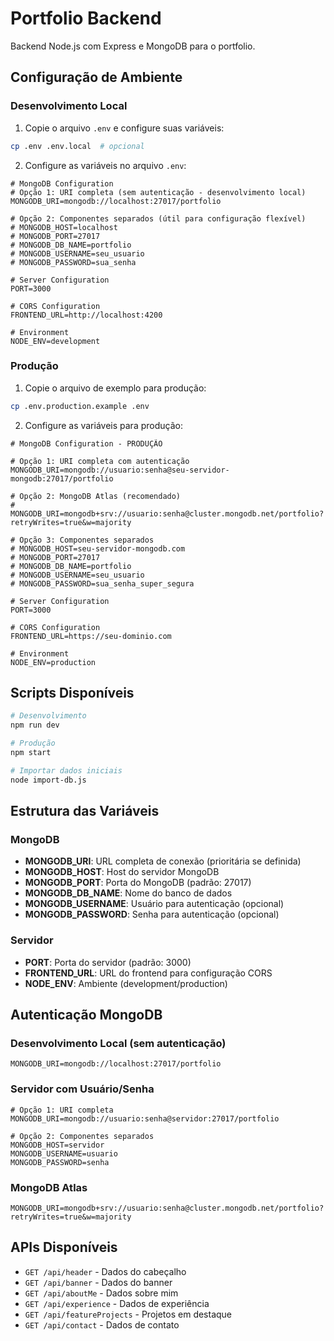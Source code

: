 # Portfolio Backend

Backend Node.js com Express e MongoDB para o portfolio.

## Configuração de Ambiente

### Desenvolvimento Local

1. Copie o arquivo `.env` e configure suas variáveis:
```bash
cp .env .env.local  # opcional
```

2. Configure as variáveis no arquivo `.env`:
```env
# MongoDB Configuration
# Opção 1: URI completa (sem autenticação - desenvolvimento local)
MONGODB_URI=mongodb://localhost:27017/portfolio

# Opção 2: Componentes separados (útil para configuração flexível)
# MONGODB_HOST=localhost
# MONGODB_PORT=27017
# MONGODB_DB_NAME=portfolio
# MONGODB_USERNAME=seu_usuario
# MONGODB_PASSWORD=sua_senha

# Server Configuration
PORT=3000

# CORS Configuration
FRONTEND_URL=http://localhost:4200

# Environment
NODE_ENV=development
```

### Produção

1. Copie o arquivo de exemplo para produção:
```bash
cp .env.production.example .env
```

2. Configure as variáveis para produção:
```env
# MongoDB Configuration - PRODUÇÃO

# Opção 1: URI completa com autenticação
MONGODB_URI=mongodb://usuario:senha@seu-servidor-mongodb:27017/portfolio

# Opção 2: MongoDB Atlas (recomendado)
# MONGODB_URI=mongodb+srv://usuario:senha@cluster.mongodb.net/portfolio?retryWrites=true&w=majority

# Opção 3: Componentes separados
# MONGODB_HOST=seu-servidor-mongodb.com
# MONGODB_PORT=27017
# MONGODB_DB_NAME=portfolio
# MONGODB_USERNAME=seu_usuario
# MONGODB_PASSWORD=sua_senha_super_segura

# Server Configuration
PORT=3000

# CORS Configuration
FRONTEND_URL=https://seu-dominio.com

# Environment
NODE_ENV=production
```

## Scripts Disponíveis

```bash
# Desenvolvimento
npm run dev

# Produção
npm start

# Importar dados iniciais
node import-db.js
```

## Estrutura das Variáveis

### MongoDB
- **MONGODB_URI**: URL completa de conexão (prioritária se definida)
- **MONGODB_HOST**: Host do servidor MongoDB
- **MONGODB_PORT**: Porta do MongoDB (padrão: 27017)
- **MONGODB_DB_NAME**: Nome do banco de dados
- **MONGODB_USERNAME**: Usuário para autenticação (opcional)
- **MONGODB_PASSWORD**: Senha para autenticação (opcional)

### Servidor
- **PORT**: Porta do servidor (padrão: 3000)
- **FRONTEND_URL**: URL do frontend para configuração CORS
- **NODE_ENV**: Ambiente (development/production)

## Autenticação MongoDB

### Desenvolvimento Local (sem autenticação)
```env
MONGODB_URI=mongodb://localhost:27017/portfolio
```

### Servidor com Usuário/Senha
```env
# Opção 1: URI completa
MONGODB_URI=mongodb://usuario:senha@servidor:27017/portfolio

# Opção 2: Componentes separados
MONGODB_HOST=servidor
MONGODB_USERNAME=usuario
MONGODB_PASSWORD=senha
```

### MongoDB Atlas
```env
MONGODB_URI=mongodb+srv://usuario:senha@cluster.mongodb.net/portfolio?retryWrites=true&w=majority
```

## APIs Disponíveis

- `GET /api/header` - Dados do cabeçalho
- `GET /api/banner` - Dados do banner
- `GET /api/aboutMe` - Dados sobre mim
- `GET /api/experience` - Dados de experiência
- `GET /api/featureProjects` - Projetos em destaque
- `GET /api/contact` - Dados de contato
